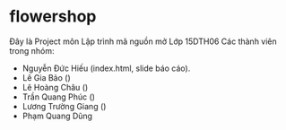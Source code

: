 # flowershop
Đây là Project môn Lập trình mã nguồn mở 
Lớp 15DTH06
Các thành viên trong nhóm:
+ Nguyễn Đức Hiếu (index.html, slide báo cáo).
+ Lê Gia Bảo ()
+ Lê Hoàng Châu ()
+ Trần Quang Phúc ()
+ Lương Trường Giang ()
+ Phạm Quang Dũng
